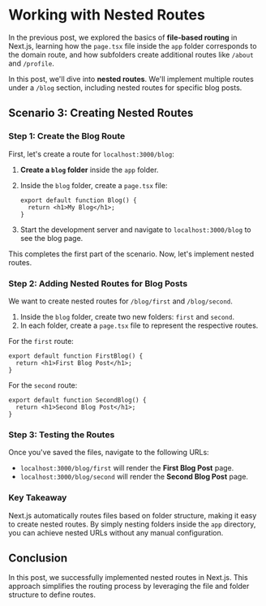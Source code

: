 # Working with Nested Routes

In the previous post, we explored the basics of **file-based routing** in Next.js, learning how the `page.tsx` file inside the `app` folder corresponds to the domain route, and how subfolders create additional routes like `/about` and `/profile`.

In this post, we'll dive into **nested routes**. We'll implement multiple routes under a `/blog` section, including nested routes for specific blog posts.

## Scenario 3: Creating Nested Routes

### Step 1: Create the Blog Route

First, let's create a route for `localhost:3000/blog`:

1. **Create a `blog` folder** inside the `app` folder.
2. Inside the `blog` folder, create a `page.tsx` file:

   ```tsx
   export default function Blog() {
     return <h1>My Blog</h1>;
   }
   ```

3. Start the development server and navigate to `localhost:3000/blog` to see the blog page.

This completes the first part of the scenario. Now, let's implement nested routes.

### Step 2: Adding Nested Routes for Blog Posts

We want to create nested routes for `/blog/first` and `/blog/second`.

1. Inside the `blog` folder, create two new folders: `first` and `second`.
2. In each folder, create a `page.tsx` file to represent the respective routes.

For the `first` route:

   ```tsx
   export default function FirstBlog() {
     return <h1>First Blog Post</h1>;
   }
   ```

For the `second` route:

   ```tsx
   export default function SecondBlog() {
     return <h1>Second Blog Post</h1>;
   }
   ```

### Step 3: Testing the Routes

Once you've saved the files, navigate to the following URLs:

- `localhost:3000/blog/first` will render the **First Blog Post** page.
- `localhost:3000/blog/second` will render the **Second Blog Post** page.

### Key Takeaway

Next.js automatically routes files based on folder structure, making it easy to create nested routes. By simply nesting folders inside the `app` directory, you can achieve nested URLs without any manual configuration.

## Conclusion

In this post, we successfully implemented nested routes in Next.js. This approach simplifies the routing process by leveraging the file and folder structure to define routes.

